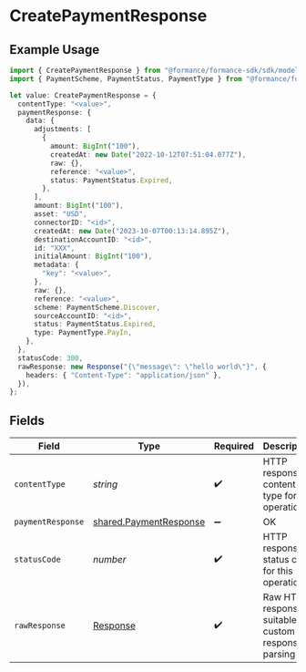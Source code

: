 # CreatePaymentResponse

## Example Usage

```typescript
import { CreatePaymentResponse } from "@formance/formance-sdk/sdk/models/operations";
import { PaymentScheme, PaymentStatus, PaymentType } from "@formance/formance-sdk/sdk/models/shared";

let value: CreatePaymentResponse = {
  contentType: "<value>",
  paymentResponse: {
    data: {
      adjustments: [
        {
          amount: BigInt("100"),
          createdAt: new Date("2022-10-12T07:51:04.077Z"),
          raw: {},
          reference: "<value>",
          status: PaymentStatus.Expired,
        },
      ],
      amount: BigInt("100"),
      asset: "USD",
      connectorID: "<id>",
      createdAt: new Date("2023-10-07T00:13:14.895Z"),
      destinationAccountID: "<id>",
      id: "XXX",
      initialAmount: BigInt("100"),
      metadata: {
        "key": "<value>",
      },
      raw: {},
      reference: "<value>",
      scheme: PaymentScheme.Discover,
      sourceAccountID: "<id>",
      status: PaymentStatus.Expired,
      type: PaymentType.PayIn,
    },
  },
  statusCode: 300,
  rawResponse: new Response("{\"message\": \"hello world\"}", {
    headers: { "Content-Type": "application/json" },
  }),
};
```

## Fields

| Field                                                                   | Type                                                                    | Required                                                                | Description                                                             |
| ----------------------------------------------------------------------- | ----------------------------------------------------------------------- | ----------------------------------------------------------------------- | ----------------------------------------------------------------------- |
| `contentType`                                                           | *string*                                                                | :heavy_check_mark:                                                      | HTTP response content type for this operation                           |
| `paymentResponse`                                                       | [shared.PaymentResponse](../../../sdk/models/shared/paymentresponse.md) | :heavy_minus_sign:                                                      | OK                                                                      |
| `statusCode`                                                            | *number*                                                                | :heavy_check_mark:                                                      | HTTP response status code for this operation                            |
| `rawResponse`                                                           | [Response](https://developer.mozilla.org/en-US/docs/Web/API/Response)   | :heavy_check_mark:                                                      | Raw HTTP response; suitable for custom response parsing                 |